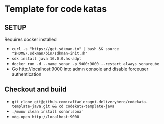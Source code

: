 # Template for code katas

## SETUP

Requires docker installed

- `curl -s "https://get.sdkman.io" | bash && source "$HOME/.sdkman/bin/sdkman-init.sh"`
- `sdk install java 16.0.0.hs-adpt`
- `docker run -d --name sonar -p 9000:9000 --restart always sonarqube`
- Go http://localhost:9000 into admin console and disable forceuser authentication

## Checkout and build

- `git clone git@github.com:raffaeleragni-deliveryhero/codekata-template-java.git && cd codekata-template-java`
- `./mwnw clean install sonar:sonar`
- `xdg-open http://localhost:9000`

